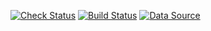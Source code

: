 [![Check Status](https://github.com/winsphinx/covid-us/actions/workflows/check.yml/badge.svg)](https://github.com/winsphinx/covid-us/actions/workflows/check.yml)
[![Build Status](https://github.com/winsphinx/covid-us/actions/workflows/build.yml/badge.svg)](https://github.com/winsphinx/covid-us/actions/workflows/build.yml)
[![Data Source](https://img.shields.io/badge/Data%20Source-https://github.com/CSSEGISandData/COVID--19-brightgreen)](https://github.com/CSSEGISandData/COVID-19)